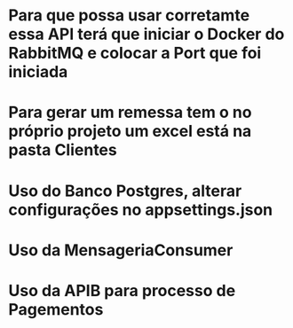 # Para que possa usar corretamte essa API terá que iniciar o Docker do RabbitMQ e colocar a Port que foi iniciada
# Para gerar um remessa tem o no próprio projeto um excel está na pasta Clientes
# Uso do Banco Postgres, alterar configurações no appsettings.json
# Uso da MensageriaConsumer
# Uso da APIB para processo de Pagementos
